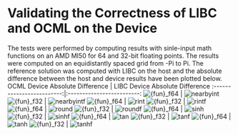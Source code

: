 # Validating the Correctness of LIBC and OCML on the Device
The tests were performed by computing results with sinle-input math functions on an AMD MI50 for 64 and 32-bit floating points. The results were computed on an equidistantly spaced grid from -Pi to Pi. The reference solution was computed with LIBC on the host and the absolute difference between the host and device results have been plotted below.
 OCML Device Absolute Difference            | LIBC Device Absolute Difference
:-------------------------:|:-------------------------:
![{fun}_f64](figures/__ocml_nearbyint_f64.png)  | ![nearbyint](figures/nearbyint.png)
![{fun}_f32](figures/__ocml_nearbyint_f32.png)  | ![nearbyintf](figures/nearbyintf.png)
![{fun}_f64](figures/__ocml_rint_f64.png)  | ![rint](figures/rint.png)
![{fun}_f32](figures/__ocml_rint_f32.png)  | ![rintf](figures/rintf.png)
![{fun}_f64](figures/__ocml_round_f64.png)  | ![round](figures/round.png)
![{fun}_f32](figures/__ocml_round_f32.png)  | ![roundf](figures/roundf.png)
![{fun}_f64](figures/__ocml_sinh_f64.png)  | ![sinh](figures/sinh.png)
![{fun}_f32](figures/__ocml_sinh_f32.png)  | ![sinhf](figures/sinhf.png)
![{fun}_f64](figures/__ocml_tan_f64.png)  | ![tan](figures/tan.png)
![{fun}_f32](figures/__ocml_tan_f32.png)  | ![tanf](figures/tanf.png)
![{fun}_f64](figures/__ocml_tanh_f64.png)  | ![tanh](figures/tanh.png)
![{fun}_f32](figures/__ocml_tanh_f32.png)  | ![tanhf](figures/tanhf.png)
